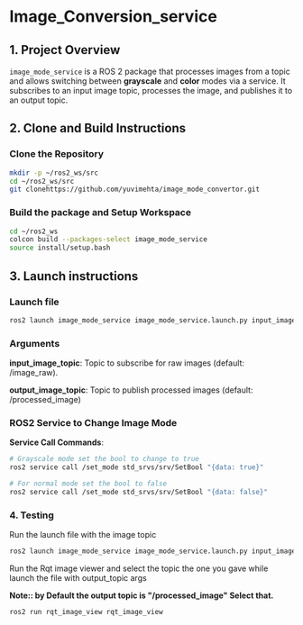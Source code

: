 # Image_Conversion_service

## 1. Project Overview
`image_mode_service` is a ROS 2 package that processes images from a topic and allows switching between **grayscale** and **color** modes via a service. It subscribes to an input image topic, processes the image, and publishes it to an output topic.

## 2. Clone and Build Instructions

### Clone the Repository
```bash
mkdir -p ~/ros2_ws/src
cd ~/ros2_ws/src
git clonehttps://github.com/yuvimehta/image_mode_convertor.git 
```
### Build the package and Setup Workspace

``` bash
cd ~/ros2_ws
colcon build --packages-select image_mode_service
source install/setup.bash
``` 
## 3. Launch instructions

### Launch file

``` bash
ros2 launch image_mode_service image_mode_service.launch.py input_image_topic:=/image_raw output_image_topic:=/processed_image
```
### Arguments

**input_image_topic**: Topic to subscribe for raw images (default: /image_raw).

**output_image_topic**: Topic to publish processed images (default: /processed_image)

### ROS2 Service to Change Image Mode

**Service Call Commands**:
```bash
# Grayscale mode set the bool to change to true
ros2 service call /set_mode std_srvs/srv/SetBool "{data: true}"

# For normal mode set the bool to false
ros2 service call /set_mode std_srvs/srv/SetBool "{data: false}"

```

### 4. Testing 
Run the launch file with the image topic
``` bash
ros2 launch image_mode_service image_mode_service.launch.py input_image_topic:=/image_raw output_image_topic:=/processed_image

```

Run the Rqt image viewer and select the topic the one you gave while launch the file with output_topic args

**Note:: by Default the output topic is "/processed_image" Select that.**

``` bash
ros2 run rqt_image_view rqt_image_view

```